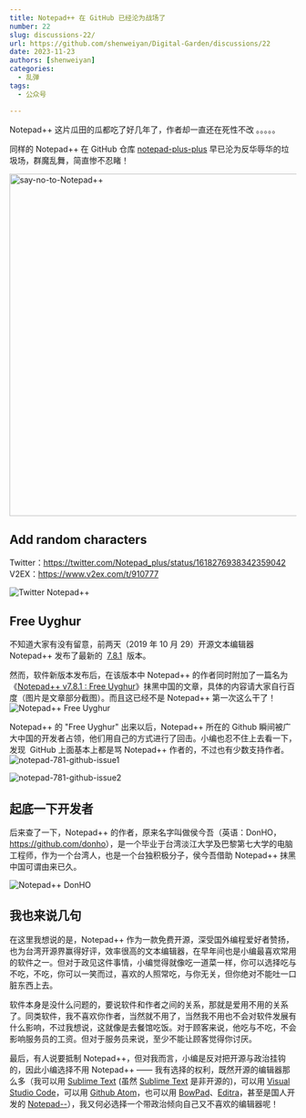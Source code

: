 ```yaml
---
title: Notepad++ 在 GitHub 已经沦为战场了
number: 22
slug: discussions-22/
url: https://github.com/shenweiyan/Digital-Garden/discussions/22
date: 2023-11-23
authors: [shenweiyan]
categories: 
  - 乱弹
tags: 
  - 公众号

---
```


Notepad++ 这片瓜田的瓜都吃了好几年了，作者却一直还在死性不改 。。。。。

同样的 Notepad++ 在 GitHub 仓库 [notepad-plus-plus](https://github.com/notepad-plus-plus/notepad-plus-plus) 早已沦为反华辱华的垃圾场，群魔乱舞，简直惨不忍睹！

<!-- more -->

<img src='https://slab-1251708715.cos.ap-guangzhou.myqcloud.com/KGarden/2023/say-no.png' alt='say-no-to-Notepad++' width=600>

## Add random characters

Twitter：<https://twitter.com/Notepad_plus/status/1618276938342359042>    
V2EX：<https://www.v2ex.com/t/910777>

![Twitter Notepad++](https://slab-1251708715.cos.ap-guangzhou.myqcloud.com/KGarden/2023/twitter-notepad%2B%2B.png)

## Free Uyghur

不知道大家有没有留意，前两天（2019 年 10 月 29）开源文本编辑器 Notepad++ 发布了最新的  [7.8.1](https://notepad-plus-plus.org/downloads/v7.8.1/)  版本。

然而，软件新版本发布后，在该版本中 Notepad++ 的作者同时附加了一篇名为《[Notepad++ v7.8.1 : Free Uyghur](https://notepad-plus-plus.org/news/v781-free-uyghur-edition/)》抹黑中国的文章，具体的内容请大家自行百度（图片是文章部分截图）。而且这已经不是 Notepad++ 第一次这么干了！
![Notepad++ Free Uyghur](https://slab-1251708715.cos.ap-guangzhou.myqcloud.com/KGarden/2023/notepad%2B%2Bv781.png)

Notepad++ 的 "Free Uyghur" 出来以后，Notepad++ 所在的 Github 瞬间被广大中国的开发者占领，他们用自己的方式进行了回击。小编也忍不住上去看一下，发现  GitHub 上面基本上都是骂 Notepad++ 作者的，不过也有少数支持作者。
![notepad-781-github-issue1](https://slab-1251708715.cos.ap-guangzhou.myqcloud.com/KGarden/2023/notepad-781-github-issue1.png)

![notepad-781-github-issue2](https://slab-1251708715.cos.ap-guangzhou.myqcloud.com/KGarden/2023/notepad-781-github-issue2.png)

## 起底一下开发者

后来查了一下，Notepad++ 的作者，原来名字叫做侯今吾（英语：DonHO，<https://github.com/donho>），是一个毕业于台湾淡江大学及巴黎第七大学的电脑工程师，作为一个台湾人，也是一个台独积极分子，侯今吾借助 Notepad++ 抹黑中国可谓由来已久。

![Notepad++ DonHO](https://slab-1251708715.cos.ap-guangzhou.myqcloud.com/KGarden/2023/notepad-donho.png)

## 我也来说几句

在这里我想说的是，Notepad++ 作为一款免费开源，深受国外编程爱好者赞扬，也为台湾开源界赢得好评，效率很高的文本编辑器，在早年间也是小编最喜欢常用的软件之一。但对于政见这件事情，小编觉得就像吃一道菜一样，你可以选择吃与不吃，不吃，你可以一笑而过，喜欢的人照常吃，与你无关，但你绝对不能吐一口脏东西上去。

软件本身是没什么问题的，要说软件和作者之间的关系，那就是爱用不用的关系了。同类软件，我不喜欢你作者，当然就不用了，当然我不用也不会对软件发展有什么影响，不过我想说，这就像是去餐馆吃饭。对于顾客来说，他吃与不吃，不会影响服务员的工资。但对于服务员来说，至少不能让顾客觉得你讨厌。

最后，有人说要抵制 Notepad++，但对我而言，小编是反对把开源与政治挂钩的，因此小编选择不用 Notepad++ —— 我有选择的权利，既然开源的编辑器那么多（我可以用 [Sublime Text](https://www.sublimetext.com/) (虽然 [Sublime Text](https://www.sublimetext.com/) 是非开源的)，可以用 [Visual Studio Code](https://code.visualstudio.com/)，可以用 [Github Atom](https://atom.io/)，也可以用 [BowPad](https://tools.stefankueng.com/BowPad.html)、[Editra](http://editra.org/)，甚至是国人开发的 [Notepad--](https://gitee.com/cxasm/notepad--)），我又何必选择一个带政治倾向自己又不喜欢的编辑器呢！


<script src="https://giscus.app/client.js"
	data-repo="shenweiyan/Digital-Garden"
	data-repo-id="R_kgDOKgxWlg"
	data-mapping="number"
	data-term="22"
	data-reactions-enabled="1"
	data-emit-metadata="0"
	data-input-position="bottom"
	data-theme="light"
	data-lang="zh-CN"
	crossorigin="anonymous"
	async>
</script>
